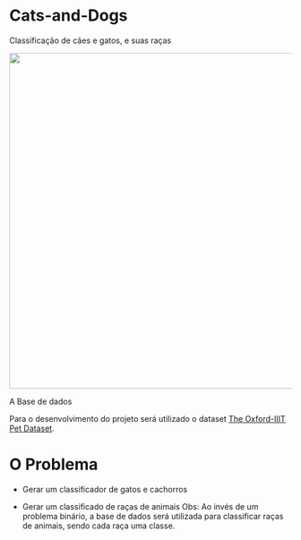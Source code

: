 # Cats-and-Dogs
Classificação de cães e gatos, e suas raças

<img src="https://encrypted-tbn0.gstatic.com/images?q=tbn:ANd9GcR_yYgUEkL3Zfer7aMmCUIpjNYmDUpwe1U4ew&usqp=CAU" width=600 >

A Base de dados

Para o desenvolvimento do projeto será utilizado o dataset [The Oxford-IIIT Pet Dataset](https://www.robots.ox.ac.uk/~vgg/data/pets/).

# O Problema

- Gerar um classificador de gatos e cachorros

- Gerar um classificado de raças de animais
Obs: Ao invés de um problema binário, a base de dados será utilizada para classificar raças de animais, sendo cada raça uma classe.

